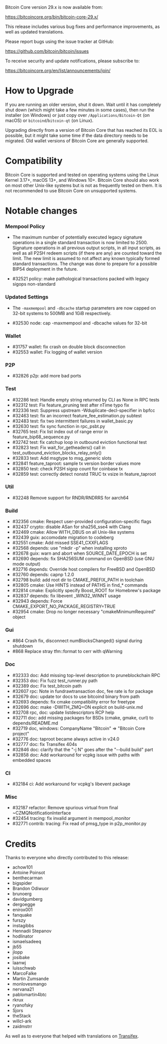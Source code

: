 Bitcoin Core version 29.x is now available from:

  <https://bitcoincore.org/bin/bitcoin-core-29.x/>

This release includes various bug fixes and performance
improvements, as well as updated translations.

Please report bugs using the issue tracker at GitHub:

  <https://github.com/bitcoin/bitcoin/issues>

To receive security and update notifications, please subscribe to:

  <https://bitcoincore.org/en/list/announcements/join/>

How to Upgrade
==============

If you are running an older version, shut it down. Wait until it has completely
shut down (which might take a few minutes in some cases), then run the
installer (on Windows) or just copy over `/Applications/Bitcoin-Qt` (on macOS)
or `bitcoind`/`bitcoin-qt` (on Linux).

Upgrading directly from a version of Bitcoin Core that has reached its EOL is
possible, but it might take some time if the data directory needs to be migrated. Old
wallet versions of Bitcoin Core are generally supported.

Compatibility
==============

Bitcoin Core is supported and tested on operating systems using the
Linux Kernel 3.17+, macOS 13+, and Windows 10+. Bitcoin
Core should also work on most other Unix-like systems but is not as
frequently tested on them. It is not recommended to use Bitcoin Core on
unsupported systems.

Notable changes
===============

### Mempool Policy

- The maximum number of potentially executed legacy signature operations in a
  single standard transaction is now limited to 2500. Signature operations in all
  previous output scripts, in all input scripts, as well as all P2SH redeem
  scripts (if there are any) are counted toward the limit. The new limit is
  assumed to not affect any known typically formed standard transactions. The
  change was done to prepare for a possible BIP54 deployment in the future.

- #32521 policy: make pathological transactions packed with legacy sigops non-standard

### Updated Settings

- The `-maxmempool` and `-dbcache` startup parameters are now capped on
  32-bit systems to 500MB and 1GiB respectively.

- #32530 node: cap -maxmempool and -dbcache values for 32-bit

### Wallet

- #31757 wallet: fix crash on double block disconnection
- #32553 wallet: Fix logging of wallet version

### P2P

- #32826 p2p: add more bad ports

### Test

- #32286 test: Handle empty string returned by CLI as None in RPC tests
- #32312 test: Fix feature_pruning test after nTime typo fix
- #32336 test: Suppress upstream -Wduplicate-decl-specifier in bpfcc
- #32463 test: fix an incorrect feature_fee_estimation.py subtest
- #32483 test: fix two intermittent failures in wallet_basic.py
- #32630 test: fix sync function in rpc_psbt.py
- #32765 test: Fix list index out of range error in feature_bip68_sequence.py
- #32742 test: fix catchup loop in outbound eviction functional test
- #32823 test: Fix wait_for_getheaders() call in test_outbound_eviction_blocks_relay_only()
- #32833 test: Add msgtype to msg_generic slots
- #32841 feature_taproot: sample tx version border values more
- #32850 test: check P2SH sigop count for coinbase tx
- #32859 test: correctly detect nonstd TRUC tx vsize in feature_taproot

### Util

- #32248 Remove support for RNDR/RNDRRS for aarch64

### Build

- #32356 cmake: Respect user-provided configuration-specific flags
- #32437 crypto: disable ASan for sha256_sse4 with Clang
- #32469 cmake: Allow WITH_DBUS on all Unix-like systems
- #32439 guix: accomodate migration to codeberg
- #32551 cmake: Add missed SSE41_CXXFLAGS
- #32568 depends: use "mkdir -p" when installing xproto
- #32678 guix: warn and abort when SOURCE_DATE_EPOCH is set
- #32690 depends: fix SHA256SUM command on OpenBSD (use GNU mode output)
- #32716 depends: Override host compilers for FreeBSD and OpenBSD
- #32760 depends: capnp 1.2.0
- #32798 build: add root dir to CMAKE_PREFIX_PATH in toolchain
- #32805 cmake: Use HINTS instead of PATHS in find_* commands
- #32814 cmake: Explicitly specify Boost_ROOT for Homebrew's package
- #32837 depends: fix libevent _WIN32_WINNT usage
- #32943 depends: Force CMAKE_EXPORT_NO_PACKAGE_REGISTRY=TRUE
- #32954 cmake: Drop no longer necessary "cmakeMinimumRequired" object

### Gui

- #864 Crash fix, disconnect numBlocksChanged() signal during shutdown
- #868 Replace stray tfm::format to cerr with qWarning

### Doc

- #32333 doc: Add missing top-level description to pruneblockchain RPC
- #32353 doc: Fix fuzz test_runner.py path
- #32389 doc: Fix test_bitcoin path
- #32607 rpc: Note in fundrawtransaction doc, fee rate is for package
- #32679 doc: update tor docs to use bitcoind binary from path
- #32693 depends: fix cmake compatibility error for freetype
- #32696 doc: make -DWITH_ZMQ=ON explicit on build-unix.md
- #32708 rpc, doc: update listdescriptors RCP help
- #32711 doc: add missing packages for BSDs (cmake, gmake, curl) to depends/README.md
- #32719 doc, windows: CompanyName "Bitcoin" => "Bitcoin Core project"
- #32776 doc: taproot became always active in v24.0
- #32777 doc: fix Transifex 404s
- #32846 doc: clarify that the "-j N" goes after the "--build build" part
- #32858 doc: Add workaround for vcpkg issue with paths with embedded spaces

### CI

- #32184 ci: Add workaround for vcpkg's libevent package

### Misc

- #32187 refactor: Remove spurious virtual from final ~CZMQNotificationInterface
- #32454 tracing: fix invalid argument in mempool_monitor
- #32771 contrib: tracing: Fix read of pmsg_type in p2p_monitor.py

Credits
=======

Thanks to everyone who directly contributed to this release:

- achow101
- Antoine Poinsot
- benthecarman
- bigspider
- Brandon Odiwuor
- brunoerg
- davidgumberg
- dergoegge
- enirox001
- fanquake
- furszy
- instagibbs
- Hennadii Stepanov
- hodlinator
- ismaelsadeeq
- jb55
- jlopp
- josibake
- laanwj
- luisschwab
- MarcoFalke
- Martin Zumsande
- monlovesmango
- nervana21
- pablomartin4btc
- rkrux
- ryanofsky
- Sjors
- theStack
- willcl-ark
- zaidmstrr

As well as to everyone that helped with translations on
[Transifex](https://explore.transifex.com/bitcoin/bitcoin/).
